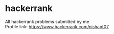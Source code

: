 # hackerrank
All hackerrank problems submitted by me  
Profile link: https://www.hackerrank.com/nishant07
